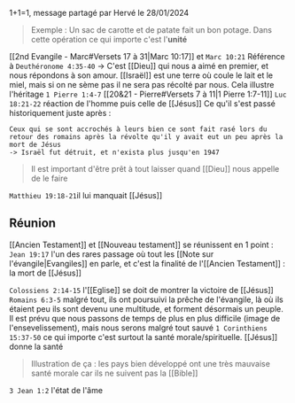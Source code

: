1+1=1, message partagé par Hervé le 28/01/2024
> Exemple : Un sac de carotte et de patate fait un bon potage. Dans cette opération ce qui importe c'est l'**unité**

[[2nd Evangile - Marc#Versets 17 à 31|Marc 10:17]] et `Marc 10:21`
Référence à `Deuthéronome 4:35-40` -> C'est [[Dieu]] qui nous a aimé en premier, et nous répondons à son amour.
[[Israël]] est une terre où coule le lait et le miel, mais si on ne sème pas il ne sera pas récolté par nous. Cela illustre l'héritage
`1 Pierre 1:4-7` [[20&21 - Pierre#Versets 7 à 11|1 Pierre 1:7-11]]
`Luc 18:21-22` réaction de l'homme puis celle de [[Jésus]]
Ce qu'il s'est passé historiquement juste après :
```
Ceux qui se sont accrochés à leurs bien ce sont fait rasé lors du retour des romains après la révolte qu'il y avait eut un peu après la mort de Jésus
-> Israël fut détruit, et n'exista plus jusqu'en 1947
```
> Il est important d'être prêt à tout laisser quand [[Dieu]] nous appelle de le faire

`Matthieu 19:18-21`il lui manquait [[Jésus]]
## Réunion
[[Ancien Testament]] et [[Nouveau testament]] se réunissent en 1 point :
`Jean 19:17` l'un des rares passage où tout les [[Note sur l'évangile|Evangiles]] en parle, et c'est la finalité de l'[[Ancien Testament]] : la mort de [[Jésus]]

`Colossiens 2:14-15` l'[[Eglise]] se doit de montrer la victoire de [[Jésus]]
`Romains 6:3-5` malgré tout, ils ont poursuivi la prêche de l'évangile, là où ils étaient peu ils sont devenu une multitude, et forment désormais un peuple. Il est prévu que nous passons de temps de plus en plus difficile (image de l'ensevelissement), mais nous serons malgré tout sauvé
`1 Corinthiens 15:37-50` ce qui importe c'est surtout la santé morale/spirituelle. [[Jésus]] donne la santé
> Illustration de ça : les pays bien développé ont une très mauvaise santé morale car ils ne suivent pas la [[Bible]]

`3 Jean 1:2` l'état de l'âme